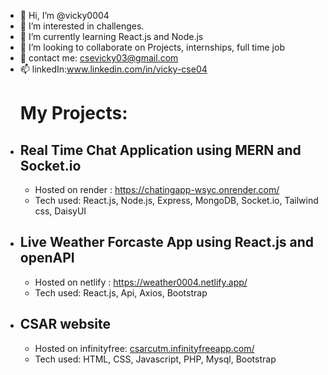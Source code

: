 - 👋 Hi, I’m @vicky0004
- 👀 I’m interested in challenges.
- 🌱 I’m currently learning React.js and Node.js
- 💞️ I’m looking to collaborate on Projects, internships, full time job
- 📧 contact me: [csevicky03@gmail.com](mailto:csevicky03@gmail.com) 
- 📫 linkedIn:www.linkedin.com/in/vicky-cse04
  # My Projects:
-  ## Real Time Chat Application using MERN and Socket.io
    - Hosted on render : https://chatingapp-wsyc.onrender.com/
    - Tech used: React.js, Node.js, Express, MongoDB, Socket.io, Tailwind css, DaisyUI
-  ## Live Weather Forcaste App using React.js and openAPI
    - Hosted on netlify : https://weather0004.netlify.app/
    - Tech used: React.js, Api, Axios, Bootstrap
-  ## CSAR website
    - Hosted on infinityfree: [csarcutm.infinityfreeapp.com/](https://csarcutm.infinityfreeapp.com/)
    - Tech used: HTML, CSS, Javascript, PHP, Mysql, Bootstrap

<!---
vicky0004/vicky0004 is a ✨ special ✨ repository because its `README.md` (this file) appears on your GitHub profile.
You can click the Preview link to take a look at your changes.
--->
